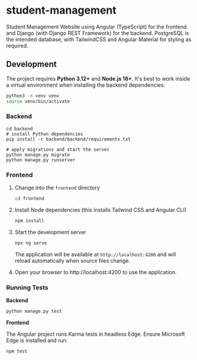 # student-management

Student Management Website using Angular (TypeScript) for the frontend and Django (with Django REST Framework) for the backend. PostgreSQL is the intended database, with TailwindCSS and Angular Material for styling as required.

## Development

The project requires **Python 3.12+** and **Node.js 18+**. It's best to
work inside a virtual environment when installing the backend
dependencies:

```bash
python3 -m venv venv
source venv/bin/activate
```

### Backend

```
cd backend
# install Python dependencies
pip install -r backend/backend/requirements.txt

# apply migrations and start the server
python manage.py migrate
python manage.py runserver
```

### Frontend

1. Change into the `frontend` directory

   ```bash
   cd frontend
   ```

2. Install Node dependencies (this installs Tailwind CSS and Angular CLI)

   ```bash
   npm install
   ```

3. Start the development server

   ```bash
   npx ng serve
   ```

   The application will be available at `http://localhost:4200` and will reload
   automatically when source files change.

4. Open your browser to http://localhost:4200 to use the application.

### Running Tests

**Backend**

```bash
python manage.py test
```

**Frontend**

The Angular project runs Karma tests in headless Edge. Ensure Microsoft Edge is
installed and run:

```bash
npm test
```
